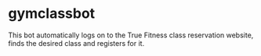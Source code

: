 # gymclassbot
This bot automatically logs on to the True Fitness class reservation website, finds the desired class and registers for it.
